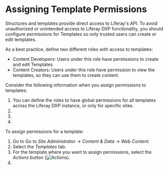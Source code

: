 # Assigning Template Permissions

Structures and templates provide direct access to Liferay's API. To avoid unauthorized or unintended access to Liferay DXP functionality, you should configure permissions for Templates so only trusted users can create or edit templates.

As a best practice, define two different roles with access to templates:

* Content Developers: Users under this role have permissions to create and edit Templates
* Content Creators: Users under this role have permission to view the templates, so they can use them to create content.

Consider the following information when you assign permissions to templates:

1. You can define the roles to have global permissions for all templates across the Liferay DXP instance, or only for specific sites.
2. 
1. 
1. 

To assign permissions for a template:
1. Go to Go to *Site Administrator* &rarr; *Content & Data* &rarr; *Web Content*.
2. Select the *Templates* tab.
3. For the template where you want to assign permissions, select the *Actions* button (![Actions](../../../../../../images/icon-actions.png)).
4. 